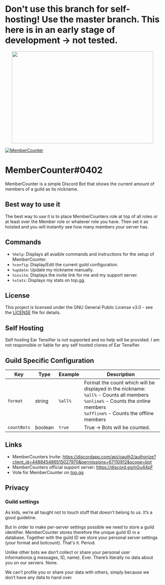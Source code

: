 # Don't use this branch for self-hosting! Use the master branch. This here is in an early stage of development -> not tested. 
<p align="center">
  <img width="460" height="300" src="https://raw.githubusercontent.com/error2507/MemberCounter/d.js-v12-update/images/5be0e8989adc15cb63c83a4ff25cecb6.png">
</p>
<a href="https://top.gg/bot/448845486515027970" >
  <img src="https://discordbots.org/api/widget/448845486515027970.svg" alt="MemberCounter" />
</a>


# MemberCounter#0402

MemberCounter is a simple Discord Bot that shows the current amount of members of a guild as its nickname.

## Best way to use it
The best way to use it is to place MemberCounters role at top of all roles or at least over the Member role or whatever role you have. Then set it as hoisted and you will instantly see how many members your server has.

## Commands
* `%help`: Displays all avaible commands and instructions for the setup of MemberCounter.
* `%config`: Display/Edit the current guild configuration.
* `%update`: Update my nickname manually.
* `%invite`: Displays the invite link for me and my support server.
* `%stats`: Displays my stats on top.gg.

## License

This project is licensed under the GNU General Public License v3.0 - see the [LICENSE](https://github.com/error2507/MemberCounter/blob/d.js-v12-update/LICENSE) file for details.

## Self Hosting

Self hosting Ear Tensifier is not supported and no help will be provided. I am not responsible or liable for any self hosted clones of Ear Tensifier.

## Guild Specific Configuration

| Key | Type | Example | Description |
|-----|------|---------|-------------|
| `format` | string | `%all%` | Format the count which will be displayed in the nickname:<br>`%all%` - Counts all members<br>`%online%` - Counts the online members<br>`%offline%` - Counts the offline members |
| `countBots` | boolean | `true` | True -> Bots will be counted. |

## Links
* MemberCounters Invite: https://discordapp.com/api/oauth2/authorize?client_id=448845486515027970&permissions=67110912&scope=bot
* MemberCounters official support server: https://discord.gg/nGu44pF
* Vote for MemberCounter on [top.gg](https://top.gg/bot/448845486515027970)

## Privacy
### Guild settings
As kids, we’re all taught not to touch stuff that doesn’t belong to us. It’s a good guideline.

But in order to make per-server settings possible we need to store a guild identifier. MemberCounter stores therefore the unique guild ID in a database. 
Together with the guild ID we store your personal server settings (your format and botcount). That's it. Period.

Unlike other bots we don’t collect or share your personal user information(e.g messages, ID, name). Ever. There’s literally no data about you on our servers. None. 

We can’t profile you or share your data with others, simply because we don’t have any data to hand over. 
